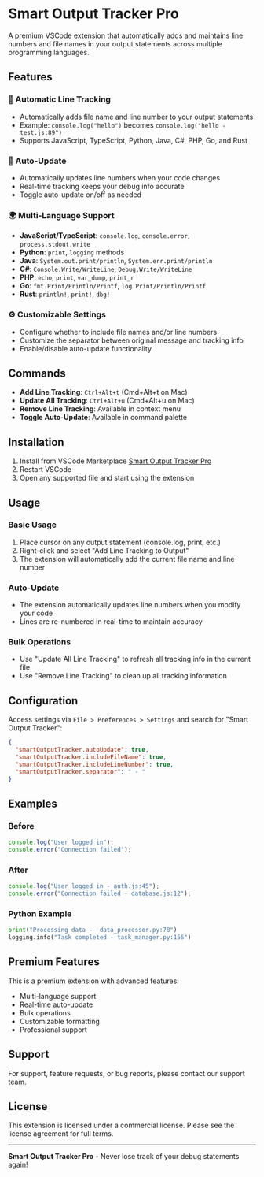 # Smart Output Tracker Pro

A premium VSCode extension that automatically adds and maintains line numbers and file names in your output statements across multiple programming languages.

## Features

### 🎯 Automatic Line Tracking
- Automatically adds file name and line number to your output statements
- Example: `console.log("hello")` becomes `console.log("hello - test.js:89")`
- Supports JavaScript, TypeScript, Python, Java, C#, PHP, Go, and Rust

### 🔄 Auto-Update
- Automatically updates line numbers when your code changes
- Real-time tracking keeps your debug info accurate
- Toggle auto-update on/off as needed

### 🌍 Multi-Language Support
- **JavaScript/TypeScript**: `console.log`, `console.error`, `process.stdout.write`
- **Python**: `print`, `logging` methods
- **Java**: `System.out.print/println`, `System.err.print/println`
- **C#**: `Console.Write/WriteLine`, `Debug.Write/WriteLine`
- **PHP**: `echo`, `print`, `var_dump`, `print_r`
- **Go**: `fmt.Print/Println/Printf`, `log.Print/Println/Printf`
- **Rust**: `println!`, `print!`, `dbg!`

### ⚙️ Customizable Settings
- Configure whether to include file names and/or line numbers
- Customize the separator between original message and tracking info
- Enable/disable auto-update functionality

## Commands

- **Add Line Tracking**: `Ctrl+Alt+t` (Cmd+Alt+t on Mac)
- **Update All Tracking**: `Ctrl+Alt+u` (Cmd+Alt+u on Mac)
- **Remove Line Tracking**: Available in context menu
- **Toggle Auto-Update**: Available in command palette

## Installation

1. Install from VSCode Marketplace [Smart Output Tracker Pro](https://marketplace.visualstudio.com/items?itemName=SaikatDas.output-formatter)
2. Restart VSCode
3. Open any supported file and start using the extension

## Usage

### Basic Usage
1. Place cursor on any output statement (console.log, print, etc.)
2. Right-click and select "Add Line Tracking to Output"
3. The extension will automatically add the current file name and line number

### Auto-Update
- The extension automatically updates line numbers when you modify your code
- Lines are re-numbered in real-time to maintain accuracy

### Bulk Operations
- Use "Update All Line Tracking" to refresh all tracking info in the current file
- Use "Remove Line Tracking" to clean up all tracking information

## Configuration

Access settings via `File > Preferences > Settings` and search for "Smart Output Tracker":

```json
{
  "smartOutputTracker.autoUpdate": true,
  "smartOutputTracker.includeFileName": true,
  "smartOutputTracker.includeLineNumber": true,
  "smartOutputTracker.separator": " - "
}
```

## Examples

### Before
```javascript
console.log("User logged in");
console.error("Connection failed");
```

### After
```javascript
console.log("User logged in - auth.js:45");
console.error("Connection failed - database.js:12");
```

### Python Example
```python
print("Processing data -  data_processor.py:78")
logging.info("Task completed - task_manager.py:156")
```

## Premium Features

This is a premium extension with advanced features:
- Multi-language support
- Real-time auto-update
- Bulk operations
- Customizable formatting
- Professional support

## Support

For support, feature requests, or bug reports, please contact our support team.

## License

This extension is licensed under a commercial license. Please see the license agreement for full terms.

---

**Smart Output Tracker Pro** - Never lose track of your debug statements again!
